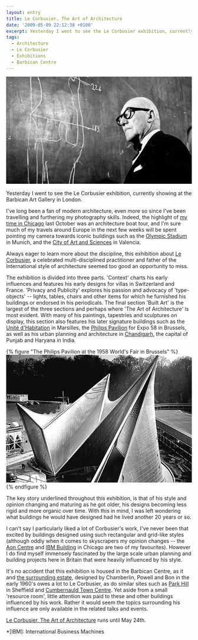```yaml
---
layout: entry
title: Le Corbusier, The Art of Architecture
date: '2009-05-09 22:12:38 +0100'
excerpt: Yesterday I went to see the Le Corbusier exhibition, currently showing at the Barbican Art Gallery in London.
tags:
  - Architecture
  - Le Corbusier
  - Exhibitions
  - Barbican Centre
---
```

![Le Corbusier](/assets/images/2009/05/lecorbusier.jpg)

Yesterday I went to see the Le Corbusier exhibition, currently showing at the Barbican Art Gallery in London.

I've long been a fan of modern architecture, even more so since I've been travelling and furthering my photography skills. Indeed, the highlight of [my time in Chicago][1] last October was an architecture boat tour, and I'm sure much of my travels around Europe in the next few weeks will be spent pointing my camera towards iconic buildings such as the [Olympic Stadium][2] in Munich, and the [City of Art and Sciences][3] in Valencia.

Always eager to learn more about the discipline, this exhibition about [Le Corbusier][4], a celebrated multi-disciplined practitioner and father of the International style of architecture seemed too good an opportunity to miss.

The exhibition is divided into three parts. 'Context' charts his early influences and features his early designs for villas in Switzerland and France. 'Privacy and Publicity' explores his passion and advocacy of 'type-objects' -- lights, tables, chairs and other items for which he furnished his buildings or endorsed in his periodicals. The final section 'Built Art' is the largest of the three sections and perhaps where 'The Art of Architecture' is most evident. With many of his paintings, tapestries and sculptures on display, this section also features his later signature buildings such as the [Unité d'Habitation][5] in Marsilles, the [Philips Pavilion][6] for Expo 58 in Brussels, as well as his urban planning and architecture in [Chandigarh][7], the capital of Punjab and Haryana in India.

{% figure "The Philips Pavilion at the 1958 World's Fair in Brussels" %}
![](/assets/images/2009/05/lecorbusierphillipspavilion.jpg)
{% endfigure %}

The key story underlined throughout this exhibition, is that of his style and opinion changing and maturing as he got older, his designs becoming less rigid and more organic over time. With this in mind, I was left wondering what buildings he would have designed had he lived another 20 years or so.

I can't say I particularly liked a lot of Corbusier's work, I've never been that excited by buildings designed using such rectangular and grid-like styles (although oddly when it comes to skyscrapers my opinion changes -- the [Aon Centre][8] and [IBM Building][9] in Chicago are two of my favourites). However I do find myself immensely fascinated by the large scale urban planning and building projects here in Britain that were heavily influenced by his style.

It's no accident that this exhibition is housed in the Barbican Centre, as it and [the surrounding estate][10], designed by Chamberlin, Powell and Bon in the early 1960's owes a lot to Le Corbusier, as do similar sites such as [Park Hill][11] in Sheffield and [Cumbernauld Town Centre][12]. Yet aside from a small 'resource room', little attention was paid to these and other buildings influenced by his work. Rather it would seem the topics surrounding his influence are only available in the related talks and events.

[Le Corbusier, The Art of Architecture][13] runs until May 24th.

[1]: /2008/12/chicago/
[2]: http://en.wikipedia.org/wiki/Olympic_Stadium_(Munich)
[3]: http://en.wikipedia.org/wiki/City_of_Arts_and_Sciences
[4]: http://en.wikipedia.org/wiki/Le_Corbusier
[5]: http://en.wikipedia.org/wiki/Unité_d'Habitation
[6]: http://en.wikipedia.org/wiki/Philips_Pavilion
[7]: http://en.wikipedia.org/wiki/Chandigarh
[8]: http://en.wikipedia.org/wiki/Aon_Center_(Chicago)
[9]: http://en.wikipedia.org/wiki/330_North_Wabash
[10]: http://en.wikipedia.org/wiki/Barbican_Estate
[11]: http://en.wikipedia.org/wiki/Park_Hill,_Sheffield
[12]: http://en.wikipedia.org/wiki/Cumbernauld_town_centre
[13]: http://www.barbican.org.uk/lecorbusier/

*[IBM]: International Business Machines